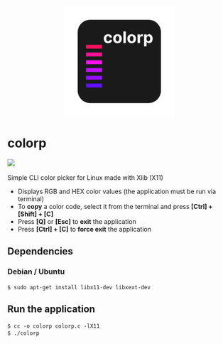 <div align="center">
<img width="250" src="colorp_logo.png" alt="colorp logo">
</div>

# colorp

![](./demo.gif)

Simple CLI color picker for Linux made with Xlib (X11)

- Displays RGB and HEX color values (the application must be run via terminal)
- To **copy** a color code, select it from the terminal and press **[Ctrl] + [Shift] + [C]**
- Press **[Q]** or **[Esc]** to **exit** the application
- Press **[Ctrl] + [C]** to **force exit** the application

## Dependencies

### Debian / Ubuntu

```console
$ sudo apt-get install libx11-dev libxext-dev
```

## Run the application

```console
$ cc -o colorp colorp.c -lX11
$ ./colorp
```
